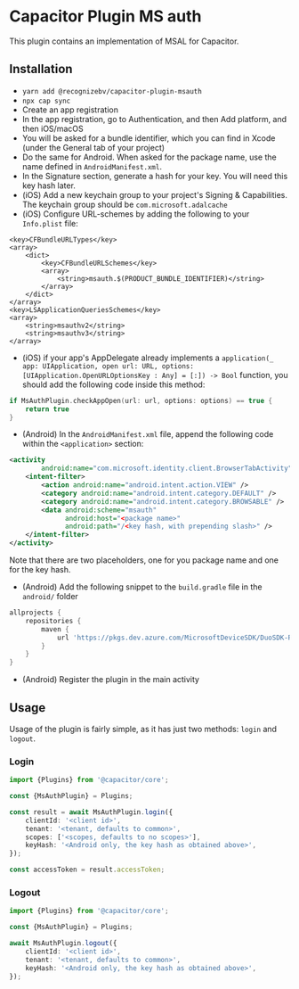 # Capacitor Plugin MS auth
This plugin contains an implementation of MSAL for Capacitor. 

## Installation
* `yarn add @recognizebv/capacitor-plugin-msauth`
* `npx cap sync`
* Create an app registration
* In the app registration, go to Authentication, and then Add platform, and then iOS/macOS
* You will be asked for a bundle identifier, which you can find in Xcode (under the General tab of your project)
* Do the same for Android. When asked for the package name, use the name defined in `AndroidManifest.xml`.
* In the Signature section, generate a hash for your key. You will need this key hash later.
* (iOS) Add a new keychain group to your project's Signing & Capabilities. The keychain group should be `com.microsoft.adalcache`
* (iOS) Configure URL-schemes by adding the following to your `Info.plist` file:
```
<key>CFBundleURLTypes</key>
<array>
    <dict>
        <key>CFBundleURLSchemes</key>
        <array>
            <string>msauth.$(PRODUCT_BUNDLE_IDENTIFIER)</string>
        </array>
    </dict>
</array>
<key>LSApplicationQueriesSchemes</key>
<array>
    <string>msauthv2</string>
    <string>msauthv3</string>
</array>
```
* (iOS) if your app's AppDelegate already implements a `application(_ app: UIApplication, open url: URL, options: [UIApplication.OpenURLOptionsKey : Any] = [:]) -> Bool` function, you should add the following code inside this method:
```swift
if MsAuthPlugin.checkAppOpen(url: url, options: options) == true {
    return true
}
```

* (Android) In the `AndroidManifest.xml` file, append the following code within the `<application>` section:
```xml
<activity
        android:name="com.microsoft.identity.client.BrowserTabActivity">
    <intent-filter>
        <action android:name="android.intent.action.VIEW" />
        <category android:name="android.intent.category.DEFAULT" />
        <category android:name="android.intent.category.BROWSABLE" />
        <data android:scheme="msauth"
              android:host="<package name>"
              android:path="/<key hash, with prepending slash>" />
    </intent-filter>
</activity>
```

Note that there are two placeholders, one for you package name and one for the key hash.

* (Android) Add the following snippet to the `build.gradle` file in the `android/` folder
```gradle
allprojects {
    repositories {
        maven {
            url 'https://pkgs.dev.azure.com/MicrosoftDeviceSDK/DuoSDK-Public/_packaging/Duo-SDK-Feed/maven/v1'
        }
    }
}
```

* (Android) Register the plugin in the main activity

## Usage
Usage of the plugin is fairly simple, as it has just two methods: `login` and `logout`.

### Login
```typescript
import {Plugins} from '@capacitor/core';

const {MsAuthPlugin} = Plugins;

const result = await MsAuthPlugin.login({
    clientId: '<client id>',
    tenant: '<tenant, defaults to common>',
    scopes: ['<scopes, defaults to no scopes>'],
    keyHash: '<Android only, the key hash as obtained above>',
});

const accessToken = result.accessToken;
```

### Logout
```typescript
import {Plugins} from '@capacitor/core';

const {MsAuthPlugin} = Plugins;

await MsAuthPlugin.logout({
    clientId: '<client id>',
    tenant: '<tenant, defaults to common>',
    keyHash: '<Android only, the key hash as obtained above>',
});
```
